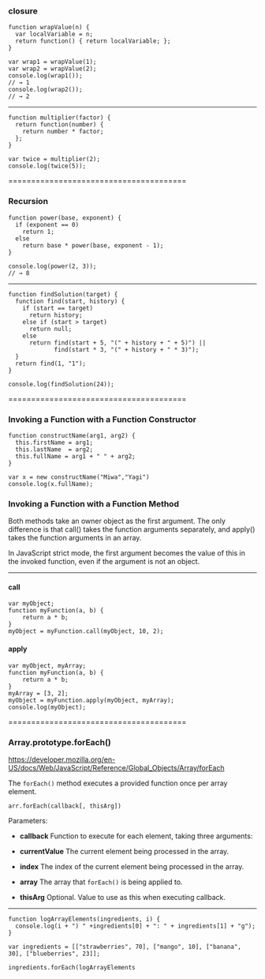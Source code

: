 ### closure

    function wrapValue(n) {
      var localVariable = n;
      return function() { return localVariable; };
    }

    var wrap1 = wrapValue(1);
    var wrap2 = wrapValue(2);
    console.log(wrap1());
    // → 1
    console.log(wrap2());
    // → 2

---------------------------------------

    function multiplier(factor) {
      return function(number) {
        return number * factor;
      };
    }

    var twice = multiplier(2);
    console.log(twice(5));

=======================================

### Recursion

    function power(base, exponent) {
      if (exponent == 0)
        return 1;
      else
        return base * power(base, exponent - 1);
    }

    console.log(power(2, 3));
    // → 8

---------------------------------------

    function findSolution(target) {
      function find(start, history) {
        if (start == target)
          return history;
        else if (start > target)
          return null;
        else
          return find(start + 5, "(" + history + " + 5)") ||
                 find(start * 3, "(" + history + " * 3)");
      }
      return find(1, "1");
    }

    console.log(findSolution(24));


=======================================


### Invoking a Function with a Function Constructor

    function constructName(arg1, arg2) {
      this.firstName = arg1;
      this.lastName  = arg2;
      this.fullName = arg1 + " " + arg2;
    }

    var x = new constructName("Miwa","Yagi")
    console.log(x.fullName); 


### Invoking a Function with a Function Method

Both methods take an owner object as the first argument. The only difference is that call() takes the function arguments separately, and apply() takes the function arguments in an array.

In JavaScript strict mode, the first argument becomes the value of this in the invoked function, even if the argument is not an object.


---------------------------------------

#### call

    var myObject;
    function myFunction(a, b) {
        return a * b;
    }
    myObject = myFunction.call(myObject, 10, 2); 


#### apply    

    var myObject, myArray;
    function myFunction(a, b) {
        return a * b;
    }
    myArray = [3, 2];
    myObject = myFunction.apply(myObject, myArray);  
    console.log(myObject); 


=======================================

### Array.prototype.forEach()

https://developer.mozilla.org/en-US/docs/Web/JavaScript/Reference/Global_Objects/Array/forEach

The `forEach()` method executes a provided function once per array element.

    arr.forEach(callback[, thisArg])

Parameters:

*   **callback** Function to execute for each element, taking three arguments:

*   **currentValue** The current element being processed in the array.

*   **index** The index of the current element being processed in the array.

*   **array** The array that `forEach()` is being applied to.

*   **thisArg** Optional. Value to use as this when executing callback.

---------------------------------------

    function logArrayElements(ingredients, i) {
      console.log(i + ") " +ingredients[0] + ": " + ingredients[1] + "g");
    }

    var ingredients = [["strawberries", 70], ["mango", 10], ["banana", 30], ["blueberries", 23]];

    ingredients.forEach(logArrayElements    

